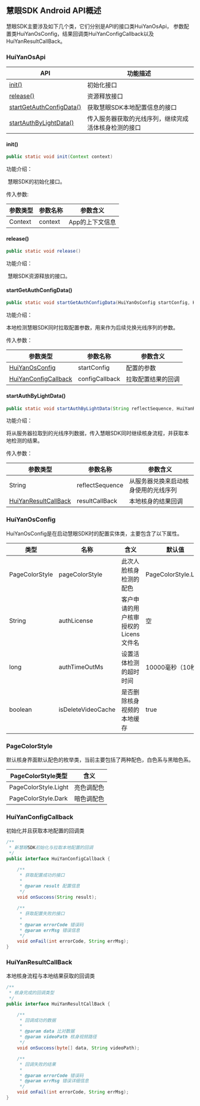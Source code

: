 ## 慧眼SDK Android API概述

慧眼SDK主要涉及如下几个类，它们分别是API的接口类HuiYanOsApi， 参数配置类HuiYanOsConfig，结果回调类HuiYanConfigCallback以及HuiYanResultCallBack。

### HuiYanOsApi

| API                                                   | 功能描述                                             |
| ----------------------------------------------------- | ---------------------------------------------------- |
| [init()](#init())                                     | 初始化接口                                           |
| [release()](#release())                               | 资源释放接口                                         |
| [startGetAuthConfigData()](#startGetAuthConfigData()) | 获取慧眼SDK本地配置信息的接口                        |
| [startAuthByLightData()](#startAuthByLightData())     | 传入服务器获取的光线序列，继续完成活体核身检测的接口 |

#### init()

```java
public static void init(Context context)
```

功能介绍：

​	慧眼SDK的初始化接口。

传入参数:	

| 参数类型 | 参数名称 | 参数含义        |
| -------- | -------- | --------------- |
| Context  | context  | App的上下文信息 |



#### release()

```java
public static void release() 
```

功能介绍：

​	慧眼SDK资源释放的接口。





#### startGetAuthConfigData()

```java
public static void startGetAuthConfigData(HuiYanOsConfig startConfig, HuiYanConfigCallback configCallback) 
```

功能介绍：

​	本地检测慧眼SDK同时拉取配置参数，用来作为后续兑换光线序列的参数。

传入参数：

| 参数类型                                      | 参数名称       | 参数含义           |
| --------------------------------------------- | -------------- | ------------------ |
| [HuiYanOsConfig](#HuiYanOsConfig)             | startConfig    | 配置的参数         |
| [HuiYanConfigCallback](#HuiYanConfigCallback) | configCallback | 拉取配置结果的回调 |



#### startAuthByLightData()

```java
public static void startAuthByLightData(String reflectSequence, HuiYanResultCallBack resultCallBack) 
```

功能介绍：

​	将从服务器拉取到的光线序列数据，传入慧眼SDK同时继续核身流程，并获取本地检测的结果。

传入参数：

| 参数类型                                      | 参数名称        | 参数含义                             |
| --------------------------------------------- | --------------- | ------------------------------------ |
| String                                        | reflectSequence | 从服务器兑换来启动核身使用的光线序列 |
| [HuiYanResultCallBack](#HuiYanResultCallBack) | resultCallBack  | 本地核身的结果回调                   |



### HuiYanOsConfig

HuiYanOsConfig是在启动慧眼SDK时的配置实体类，主要包含了以下属性。

| 类型           | 名称               | 含义                                 | 默认值               |
| -------------- | ------------------ | ------------------------------------ | -------------------- |
| PageColorStyle | pageColorStyle     | 此次人脸核身检测的配色               | PageColorStyle.Light |
| String         | authLicense        | 客户申请的用户核审授权的Licens文件名 | 空                   |
| long           | authTimeOutMs      | 设置活体检测的超时时间               | 10000毫秒（10秒）    |
| boolean        | isDeleteVideoCache | 是否删除核身视频的本地缓存           | true                 |



### PageColorStyle

默认核身界面默认配色的枚举类，当前主要包括了两种配色，白色系与黑暗色系。

| PageColorStyle类型   | 含义       |
| -------------------- | ---------- |
| PageColorStyle.Light | 亮色调配色 |
| PageColorStyle.Dark  | 暗色调配色 |



### HuiYanConfigCallback

初始化并且获取本地配置的回调类

```java
/**
 * 新慧眼SDK初始化与拉取本地配置的回调
 */
public interface HuiYanConfigCallback {

    /**
     * 获取配置成功的接口
     *
     * @param result 配置信息
     */
    void onSuccess(String result);

    /**
     * 获取配置失败的接口
     *
     * @param errorCode 错误码
     * @param errMsg 错误信息
     */
    void onFail(int errorCode, String errMsg);
}
```



### HuiYanResultCallBack

本地核身流程与本地结果获取的回调类

```java
/**
 * 核身完成的回调类型
 */
public interface HuiYanResultCallBack {

    /**
     * 回调成功的数据
     *
     * @param data 比对数据
     * @param videoPath 核身视频路径
     */
    void onSuccess(byte[] data, String videoPath);

    /**
     * 回调失败的结果
     *
     * @param errorCode 错误码
     * @param errMsg 错误详细信息
     */
    void onFail(int errorCode, String errMsg);
}
```

